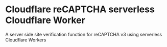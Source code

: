 # Cloudflare reCAPTCHA serverless Cloudflare Worker
A server side site verification function for reCAPTCHA v3 using serverless Cloudflare Workers



